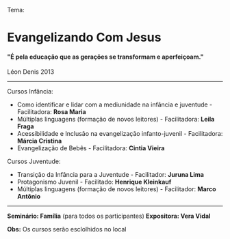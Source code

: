 Tema:
# Evangelizando Com Jesus
#### "É pela educação que as gerações se transformam e aperfeiçoam."
Léon Denis 2013

------

Cursos Infância:
- Como identificar e lidar com a mediunidade na infância e juventude - Facilitadora: **Rosa Maria**
- Múltiplas linguagens (formação de novos leitores) - Facilitadora: **Leila Fraga**
- Acessibilidade e Inclusão na evangelização infanto-juvenil - Facilitadora: **Márcia Cristina**
- Evangelização de Bebês - Facilitadora: **Cintia Vieira**

Cursos Juventude:
- Transição da Infância para a Juventude - Facilitador: **Juruna Lima**
- Protagonismo Juvenil - Facilitado: **Henrique Kleinkauf**
- Múltiplas linguagens (formação de novos leitores) - Facilitador: **Marco Antônio**

------

**Seminário: Família** (para todos os participantes)
**Expositora: Vera Vidal**

**Obs:** Os cursos serão esclolhidos no local

